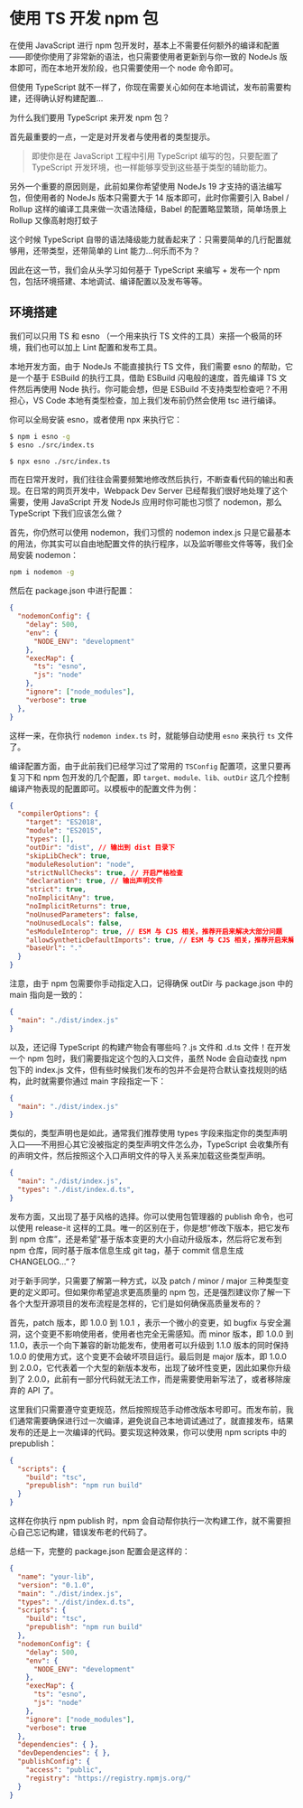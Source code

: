 # 使用 TS 开发 npm 包

在使用 JavaScript 进行 npm 包开发时，基本上不需要任何额外的编译和配置——即使你使用了非常新的语法，也只需要使用者更新到与你一致的 NodeJs 版本即可，而在本地开发阶段，也只需要使用一个 node 命令即可。

但使用 TypeScript 就不一样了，你现在需要关心如何在本地调试，发布前需要构建，还得确认好构建配置...

为什么我们要用 TypeScript 来开发 npm 包？

首先最重要的一点，一定是对开发者与使用者的类型提示。

> 即使你是在 JavaScript 工程中引用 TypeScript 编写的包，只要配置了 TypeScript 开发环境，也一样能够享受到这些基于类型的辅助能力。

另外一个重要的原因则是，此前如果你希望使用 NodeJs 19 才支持的语法编写包，但使用者的 NodeJs 版本只需要大于 14 版本即可，此时你需要引入 Babel / Rollup 这样的编译工具来做一次语法降级，Babel 的配置略显繁琐，简单场景上 Rollup 又像高射炮打蚊子

这个时候 TypeScript 自带的语法降级能力就香起来了：只需要简单的几行配置就够用，还带类型，还带简单的 Lint 能力...何乐而不为？

因此在这一节，我们会从头学习如何基于 TypeScript 来编写 + 发布一个 npm 包，包括环境搭建、本地调试、编译配置以及发布等等。

## 环境搭建

我们可以只用 TS 和 esno （一个用来执行 TS 文件的工具）来搭一个极简的环境，我们也可以加上 Lint 配置和发布工具。

本地开发方面，由于 NodeJs 不能直接执行 TS 文件，我们需要 esno 的帮助，它是一个基于 ESBuild 的执行工具，借助 ESBuild 闪电般的速度，首先编译 TS 文件然后再使用 Node 执行。你可能会想，但是 ESBuild 不支持类型检查吧？不用担心，VS Code 本地有类型检查，加上我们发布前仍然会使用 tsc 进行编译。

你可以全局安装 esno，或者使用 npx 来执行它：

``` bash 
$ npm i esno -g
$ esno ./src/index.ts

$ npx esno ./src/index.ts
```

而在日常开发时，我们往往会需要频繁地修改然后执行，不断查看代码的输出和表现。在日常的网页开发中，Webpack Dev Server 已经帮我们很好地处理了这个需要，使用 JavaScript 开发 NodeJs 应用时你可能也习惯了 nodemon，那么 TypeScript 下我们应该怎么做？

首先，你仍然可以使用 nodemon，我们习惯的 nodemon index.js 只是它最基本的用法，你其实可以自由地配置文件的执行程序，以及监听哪些文件等等，我们全局安装 nodemon：

``` bash 
npm i nodemon -g
```

然后在 package.json 中进行配置：

``` json 
{
  "nodemonConfig": {
    "delay": 500,
    "env": {
      "NODE_ENV": "development"
    },
    "execMap": {
      "ts": "esno",
      "js": "node"
    },
    "ignore": ["node_modules"],
    "verbose": true
  },
}
```

这样一来，在你执行 `nodemon index.ts` 时，就能够自动使用 `esno` 来执行 `ts` 文件了。

编译配置方面，由于此前我们已经学习过了常用的 `TSConfig` 配置项，这里只要再复习下和 npm 包开发的几个配置，即 `target、module、lib、outDir` 这几个控制编译产物表现的配置即可。以模板中的配置文件为例：

``` json 
{
  "compilerOptions": {
    "target": "ES2018",
    "module": "ES2015",
    "types": [],
    "outDir": "dist", // 输出到 dist 目录下
    "skipLibCheck": true,
    "moduleResolution": "node",
    "strictNullChecks": true, // 开启严格检查
    "declaration": true, // 输出声明文件
    "strict": true,
    "noImplicitAny": true,
    "noImplicitReturns": true,
    "noUnusedParameters": false,
    "noUnusedLocals": false,
    "esModuleInterop": true, // ESM 与 CJS 相关，推荐开启来解决大部分问题
    "allowSyntheticDefaultImports": true, // ESM 与 CJS 相关，推荐开启来解决大部分问题
    "baseUrl": "."
  }
}
```

注意，由于 npm 包需要你手动指定入口，记得确保 outDir 与 package.json 中的 main 指向是一致的：

``` json 
{
  "main": "./dist/index.js"
}
```

以及，还记得 TypeScript 的构建产物会有哪些吗？.js 文件和 .d.ts 文件！在开发一个 npm 包时，我们需要指定这个包的入口文件，虽然 Node 会自动查找 npm 包下的 index.js 文件，但有些时候我们发布的包并不会是符合默认查找规则的结构，此时就需要你通过 main 字段指定一下：

``` json 
{
  "main": "./dist/index.js"
}
```

类似的，类型声明也是如此，通常我们推荐使用 types 字段来指定你的类型声明入口——不用担心其它没被指定的类型声明文件怎么办，TypeScript 会收集所有的声明文件，然后按照这个入口声明文件的导入关系来加载这些类型声明。

``` json 
{
  "main": "./dist/index.js",
  "types": "./dist/index.d.ts",
}
```

发布方面，又出现了基于风格的选择。你可以使用包管理器的 publish 命令，也可以使用 release-it 这样的工具。唯一的区别在于，你是想“修改下版本，把它发布到 npm 仓库”，还是希望“基于版本变更的大小自动升级版本，然后将它发布到 npm 仓库，同时基于版本信息生成 git tag，基于 commit 信息生成 CHANGELOG...”？

对于新手同学，只需要了解第一种方式，以及 patch / minor / major 三种类型变更的定义即可。但如果你希望追求更高质量的 npm 包，还是强烈建议你了解一下各个大型开源项目的发布流程是怎样的，它们是如何确保高质量发布的？

首先，patch 版本，即 1.0.0 到 1.0.1 ，表示一个微小的变更，如 bugfix 与安全漏洞，这个变更不影响使用者，使用者也完全无需感知。而 minor 版本，即 1.0.0 到 1.1.0，表示一个向下兼容的新功能发布，使用者可以升级到 1.1.0 版本的同时保持 1.0.0 的使用方式，这个变更不会破坏项目运行。最后则是 major 版本，即 1.0.0 到 2.0.0，它代表着一个大型的新版本发布，出现了破坏性变更，因此如果你升级到了 2.0.0，此前有一部分代码就无法工作，而是需要使用新写法了，或者移除废弃的 API 了。

这里我们只需要遵守变更规范，然后按照规范手动修改版本号即可。而发布前，我们通常需要确保进行过一次编译，避免说自己本地调试通过了，就直接发布，结果发布的还是上一次编译的代码。要实现这种效果，你可以使用 npm scripts 中的 prepublish：

``` json 
{
  "scripts": {
    "build": "tsc",
    "prepublish": "npm run build"
  }
}
```

这样在你执行 npm publish 时，npm 会自动帮你执行一次构建工作，就不需要担心自己忘记构建，错误发布老的代码了。

总结一下，完整的 package.json 配置会是这样的：

``` json 
{
  "name": "your-lib",
  "version": "0.1.0",
  "main": "./dist/index.js",
  "types": "./dist/index.d.ts",
  "scripts": {
    "build": "tsc",
    "prepublish": "npm run build"
  },
  "nodemonConfig": {
    "delay": 500,
    "env": {
      "NODE_ENV": "development"
    },
    "execMap": {
      "ts": "esno",
      "js": "node"
    },
    "ignore": ["node_modules"],
    "verbose": true
  },
  "dependencies": { },
  "devDependencies": { },
  "publishConfig": {
    "access": "public",
    "registry": "https://registry.npmjs.org/"
  }
}
```














































































































































































